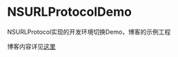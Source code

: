 # NSURLProtocolDemo
NSURLProtocol实现的开发环境切换Demo，博客的示例工程

博客内容详见[这里](http://cocoa-chen.github.io/blog/2016/03/29/li-yong-nsurlprotocolqie-huan-kai-fa-huan-jing/)
